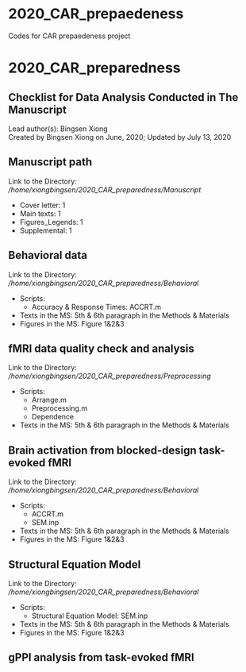 # 2020_CAR_prepaedeness
Codes for CAR prepaedeness project

# 2020_CAR_preparedness  

## Checklist for Data Analysis Conducted in The Manuscript  
Lead author(s): Bingsen Xiong  
Created by Bingsen Xiong on June, 2020; Updated by July 13, 2020
## Manuscript path  
Link to the Directory: */home/xiongbingsen/2020_CAR_preparedness/Manuscript*
- Cover letter: 1
- Main texts: 1
- Figures_Legends: 1
- Supplemental: 1
## Behavioral data
Link to the Directory: */home/xiongbingsen/2020_CAR_preparedness/Behavioral*
- Scripts:
  - Accuracy & Response Times: ACCRT.m
- Texts in the MS: 5th & 6th paragraph in the Methods & Materials
- Figures in the MS: Figure 1&2&3
## fMRI data quality check and analysis
Link to the Directory: */home/xiongbingsen/2020_CAR_preparedness/Preprocessing*
- Scripts:
  - Arrange.m
  - Preprocessing.m
  - Dependence
- Texts in the MS: 5th & 6th paragraph in the Methods & Materials
## Brain activation from blocked-design task-evoked fMRI
Link to the Directory: */home/xiongbingsen/2020_CAR_preparedness/Behavioral*
- Scripts:
  - ACCRT.m
  - SEM.inp
- Texts in the MS: 5th & 6th paragraph in the Methods & Materials
- Figures in the MS: Figure 1&2&3
## Structural Equation Model
Link to the Directory: */home/xiongbingsen/2020_CAR_preparedness/Behavioral*
- Scripts:
  - Structural Equation Model: SEM.inp
- Texts in the MS: 5th & 6th paragraph in the Methods & Materials
- Figures in the MS: Figure 1&2&3
## gPPI analysis from task-evoked fMRI
## 
